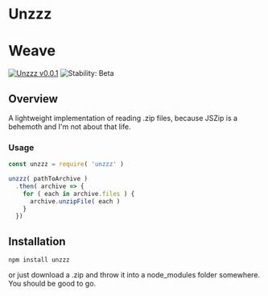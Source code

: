 # Unzzz

# Weave
[![Unzzz v0.0.1](https://img.shields.io/badge/unzzz-v0.0.1-44dfd1.svg)](https://www.npmjs.com/package/unzzz)
![Stability: Beta](https://img.shields.io/badge/stability-beta-69b0ba.svg)

## Overview
A lightweight implementation of reading .zip files, because JSZip is a behemoth
and I'm not about that life.

### Usage
```JavaScript
const unzzz = require( 'unzzz' )

unzzz( pathToArchive )
  .then( archive => {
    for ( each in archive.files ) {
      archive.unzipFile( each )
    }
  })
```

## Installation
```Shell
npm install unzzz
```
or just download a .zip and throw it into a node_modules folder somewhere. You should be good to go.
